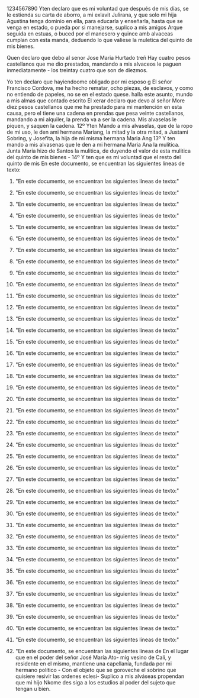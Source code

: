 1234567890
Yten declaro que es mi voluntad que después de mis días, se le estienda su carta de aborro, a mi exlavit Julirana, y que solo mi hija Agustina tenga dominio en ella, para educarla y enseñarla, hasta que se venga en estado, o pueda por si manejarse, suplico a mis amigos
Arque seguida en estuas, o buced por el manesero y quince amb alvaceas cumplan con esta manda, deduendo lo que valiese la muletica del quinto de mis bienes.

Quen declaro que debo al senor Jose Maria Hurtado treñ
Hay cuatro pesos castellanos que me dio prestados, mandando a mis alvaceos le paguen inmediatamente - los treintay cuatro que son de diezmos.

Yo ten declaro que hayiendoome obligado por mi esposo g
El señor Francisco Cordova, me ha hecho rematar, ocho piezas, de esclavos, y como no entiendo de papeles, no se en el estado quese.
halla este asunto, mundo a mis almas que contado escrito
El xerar declaro que devo al señor More diez pesos castellanos que me ha prestado para mi mantención en esta causa, pero el tiene una cadena en prendas que pesa veinte castellanos, mandando a mi alquiler, la prenda va a ser la cadena.
Mis alvaselas le piquen, y saquen la cadena.
12º Yten Mando a mis alvaselas, que de la ropo de mi uso, le den
ami hermana Mariang, la mitad y la otra mitad, a Justami
Sobring, y Josefita, la hija de mi misma hermana Maria Ang
13º Y ten mando a mis alvasenas que le den a mi hermana Maria Ana la mulitica. Junta Maria hizo de Santos la mulitica, de duyendo el valor de esta mulitica del quinto de mis bienes - 14º Y ten que es mi voluntad que el resto del quinto de mis
En este documento, se encuentran las siguientes líneas de texto:

1. "En este documento, se encuentran las siguientes líneas de texto:"

2. "En este documento, se encuentran las siguientes líneas de texto:"

3. "En este documento, se encuentran las siguientes líneas de texto:"

4. "En este documento, se encuentran las siguientes líneas de texto:"

5. "En este documento, se encuentran las siguientes líneas de texto:"

6. "En este documento, se encuentran las siguientes líneas de texto:"

7. "En este documento, se encuentran las siguientes líneas de texto:"

8. "En este documento, se encuentran las siguientes líneas de texto:"

9. "En este documento, se encuentran las siguientes líneas de texto:"

10. "En este documento, se encuentran las siguientes líneas de texto:"

11. "En este documento, se encuentran las siguientes líneas de texto:"

12. "En este documento, se encuentran las siguientes líneas de texto:"

13. "En este documento, se encuentran las siguientes líneas de texto:"

14. "En este documento, se encuentran las siguientes líneas de texto:"

15. "En este documento, se encuentran las siguientes líneas de texto:"

16. "En este documento, se encuentran las siguientes líneas de texto:"

17. "En este documento, se encuentran las siguientes líneas de texto:"

18. "En este documento, se encuentran las siguientes líneas de texto:"

19. "En este documento, se encuentran las siguientes líneas de texto:"

20. "En este documento, se encuentran las siguientes líneas de texto:"

21. "En este documento, se encuentran las siguientes líneas de texto:"

22. "En este documento, se encuentran las siguientes líneas de texto:"

23. "En este documento, se encuentran las siguientes líneas de texto:"

24. "En este documento, se encuentran las siguientes líneas de texto:"

25. "En este documento, se encuentran las siguientes líneas de texto:"

26. "En este documento, se encuentran las siguientes líneas de texto:"

27. "En este documento, se encuentran las siguientes líneas de texto:"

28. "En este documento, se encuentran las siguientes líneas de texto:"

29. "En este documento, se encuentran las siguientes líneas de texto:"

30. "En este documento, se encuentran las siguientes líneas de texto:"

31. "En este documento, se encuentran las siguientes líneas de texto:"

32. "En este documento, se encuentran las siguientes líneas de texto:"

33. "En este documento, se encuentran las siguientes líneas de texto:"

34. "En este documento, se encuentran las siguientes líneas de texto:"

35. "En este documento, se encuentran las siguientes líneas de texto:"

36. "En este documento, se encuentran las siguientes líneas de texto:"

37. "En este documento, se encuentran las siguientes líneas de texto:"

38. "En este documento, se encuentran las siguientes líneas de texto:"

39. "En este documento, se encuentran las siguientes líneas de texto:"

40. "En este documento, se encuentran las siguientes líneas de texto:"

41. "En este documento, se encuentran las siguientes líneas de texto:"

42. "En este documento, se encuentran las siguientes líneas de
En el lugar que en el poder del señor José María Ato- mig vesino de Cali, y residente en el mismo, mantiene una capellanía, fundada por mi hermano político - Con el objeto que se goroveche el sobrino que quisiere resivir las ordenes eclesi-
Suplico a mis alváseas propendan que mi hijo Nkome des siga a los estudios al poder del sujeto que tengan u bien.